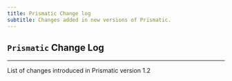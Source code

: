 ```yaml
---
title: Prismatic Change log
subtitle: Changes added in new versions of Prismatic.
---
```


## `Prismatic` Change Log
---



List of changes introduced in Prismatic version 1.2

